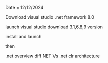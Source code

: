 Date = 12/12/2024

Download
visual studio
.net framework 8.0

launch 
visual studio
download 3.1,6,8,9 version

install and launch

then 

.net overview
diff NET Vs .net
clr architecture